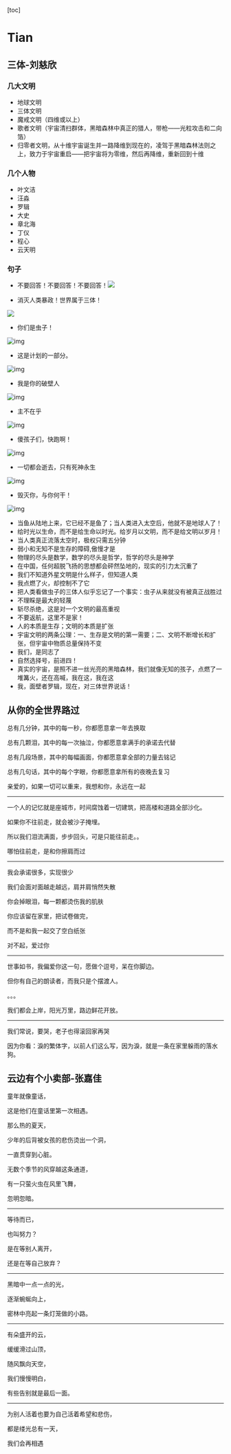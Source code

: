 [toc]

# Tian

## 三体-刘慈欣

### 几大文明
* 地球文明
* 三体文明
* 魔戒文明（四维或以上）
* 歌者文明（宇宙清扫群体，黑暗森林中真正的猎人，带枪——光粒攻击和二向箔）
* 归零者文明，从十维宇宙诞生并一路降维到现在的，凌驾于黑暗森林法则之上，致力于宇宙重启——把宇宙将为零维，然后再降维，重新回到十维
### 几个人物
* 叶文洁
* 汪淼
* 罗辑
* 大史
* 章北海
* 丁仪
* 程心
* 云天明
### 句子
* 不要回答！不要回答！不要回答！![](https://gitee.com/tianzhendong/img/raw/master//images/182434fad4b2f233e0adbc8c0f57d732_hd.jpg)

* 消灭人类暴政！世界属于三体！

![](https://gitee.com/tianzhendong/img/raw/master//images/8026dbe20ef87b60803ba38b10ef3613_hd.jpg)

* 你们是虫子！

![img](https://gitee.com/tianzhendong/img/raw/master//images/63111f8ab468239dd38443f53337f6e4_hd.jpg)

* 这是计划的一部分。

![img](https://gitee.com/tianzhendong/img/raw/master//images/52a4b2ae3e60bc56745fb780d21ccf37_hd.jpg)

* 我是你的破壁人

![img](https://gitee.com/tianzhendong/img/raw/master//images/a6caffa1e6426ccb36fe989321bf2947_hd.jpg)

* 主不在乎

![img](https://gitee.com/tianzhendong/img/raw/master//images/cac9ff55985af0ff9329f0fe3c2a2351_hd.jpg)

* 傻孩子们，快跑啊！

![img](https://gitee.com/tianzhendong/img/raw/master//images/819569991ddab156b4dafea551a12e4b_hd.jpg)

* 一切都会逝去，只有死神永生

![img](https://gitee.com/tianzhendong/img/raw/master//images/a1711438ed84ee2bb4e3d9acea13a9dd_hd.jpg)

* 毁灭你，与你何干！

![img](https://gitee.com/tianzhendong/img/raw/master//images/9656b587db1347f8912a9f3aa2eea80a_hd.jpg)

* 当鱼从陆地上来，它已经不是鱼了；当人类进入太空后，他就不是地球人了！
* 给时光以生命，而不是给生命以时光。给岁月以文明，而不是给文明以岁月！
* 当人类真正流落太空时，极权只需五分钟
* 弱小和无知不是生存的障碍,傲慢才是
* 物理的尽头是数学，数学的尽头是哲学，哲学的尽头是神学
* 在中国，任何超脱飞扬的思想都会砰然坠地的，现实的引力太沉重了
* 我们不知道外星文明是什么样子，但知道人类
* 我点燃了火，却控制不了它
* 把人类看做虫子的三体人似乎忘记了一个事实：虫子从来就没有被真正战胜过
* 不理睬是最大的轻蔑
* 斩尽杀绝，这是对一个文明的最高重视
* 不要返航，这里不是家！
* 人的本质是生存；文明的本质是扩张
* 宇宙文明的两条公理：一、生存是文明的第一需要；二、文明不断增长和扩张，但宇宙中物质总量保持不变
* 我们，是同志了
* 自然选择号，前进四！
* 真实的宇宙，是照不进一丝光亮的黑暗森林，我们就像无知的孩子，点燃了一堆篝火，还在高喊，我在这，我在这
* 我，面壁者罗辑，现在，对三体世界说话！



## 从你的全世界路过

总有几分钟，其中的每一秒，你都愿意拿一年去换取

总有几颗泪，其中的每一次抽泣，你都愿意拿满手的承诺去代替

总有几段场景，其中的每幅画面，你都愿意拿全部的力量去铭记

总有几句话，其中的每个字眼，你都愿意拿所有的夜晚去复习

亲爱的，如果一切可以重来，我想和你，永远在一起

***

一个人的记忆就是座城市，时间腐蚀着一切建筑，把高楼和道路全部沙化。

如果你不往前走，就会被沙子掩埋。

所以我们泪流满面，步步回头，可是只能往前走。。

哪怕往前走，是和你擦肩而过

***
我会承诺很多，实现很少

我们会面对面越走越远，肩并肩悄然失散

你会掉眼泪，每一颗都烫伤我的肌肤

你应该留在家里，把试卷做完，

而不是和我一起交了空白纸张

对不起，爱过你

***

世事如书，我偏爱你这一句，愿做个逗号，呆在你脚边。

但你有自己的朗读者，而我只是个摆渡人。

。。。

我们都会上岸，阳光万里，路边鲜花开放。

***

我们常说，要哭，老子也得滚回家再哭

因为你看：淚的繁体字，以前人们这么写，因为淚，就是一条在家里躲雨的落水狗。



## 云边有个小卖部-张嘉佳

童年就像童话，

这是他们在童话里第一次相遇。

那么热的夏天，

少年的后背被女孩的悲伤烫出一个洞，

一直贯穿到心脏。

无数个季节的风穿越这条通道，

有一只萤火虫在风里飞舞，

忽明忽暗。

***

 等待而已，

也叫努力？

是在等别人离开，

还是在等自己放弃？

***

黑暗中一点一点的光，

逐渐蜿蜒向上，

密林中亮起一条灯笼做的小路。

***

有朵盛开的云，

缓缓滑过山顶，

随风飘向天空，

我们慢慢明白，

有些告别就是最后一面。

***

为别人活着也要为自己活着希望和悲伤，

都是缕光总有一天，

我们会再相遇

